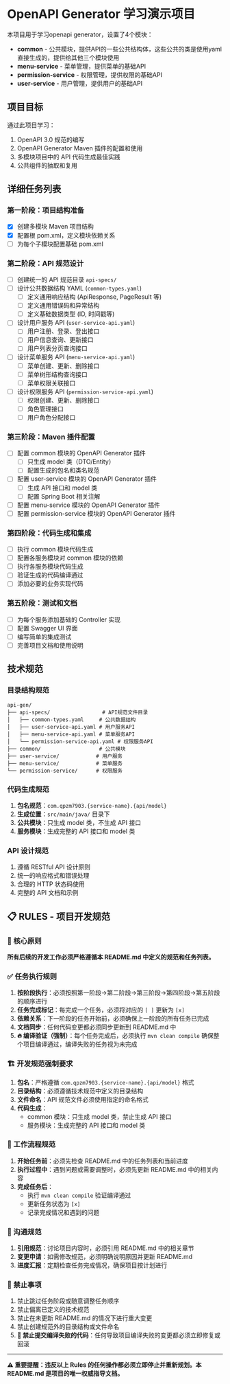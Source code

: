 # OpenAPI Generator 学习演示项目

本项目用于学习openapi generator，设置了4个模块：
- **common** - 公共模块，提供API的一些公共结构体，这些公共的类是使用yaml直接生成的，提供给其他三个模块使用
- **menu-service** - 菜单管理，提供菜单的基础API
- **permission-service** - 权限管理，提供权限的基础API
- **user-service** - 用户管理，提供用户的基础API

## 项目目标
通过此项目学习：
1. OpenAPI 3.0 规范的编写
2. OpenAPI Generator Maven 插件的配置和使用
3. 多模块项目中的 API 代码生成最佳实践
4. 公共组件的抽取和复用

## 详细任务列表

### 第一阶段：项目结构准备
- [x] 创建多模块 Maven 项目结构
- [x] 配置根 pom.xml，定义模块依赖关系
- [ ] 为每个子模块配置基础 pom.xml

### 第二阶段：API 规范设计
- [ ] 创建统一的 API 规范目录 `api-specs/`
- [ ] 设计公共数据结构 YAML (`common-types.yaml`)
  - [ ] 定义通用响应结构 (ApiResponse, PageResult 等)
  - [ ] 定义通用错误码和异常结构
  - [ ] 定义基础数据类型 (ID, 时间戳等)
- [ ] 设计用户服务 API (`user-service-api.yaml`)
  - [ ] 用户注册、登录、登出接口
  - [ ] 用户信息查询、更新接口
  - [ ] 用户列表分页查询接口
- [ ] 设计菜单服务 API (`menu-service-api.yaml`)
  - [ ] 菜单创建、更新、删除接口
  - [ ] 菜单树形结构查询接口
  - [ ] 菜单权限关联接口
- [ ] 设计权限服务 API (`permission-service-api.yaml`)
  - [ ] 权限创建、更新、删除接口
  - [ ] 角色管理接口
  - [ ] 用户角色分配接口

### 第三阶段：Maven 插件配置
- [ ] 配置 common 模块的 OpenAPI Generator 插件
  - [ ] 只生成 model 类（DTO/Entity）
  - [ ] 配置生成的包名和类名规范
- [ ] 配置 user-service 模块的 OpenAPI Generator 插件
  - [ ] 生成 API 接口和 model 类
  - [ ] 配置 Spring Boot 相关注解
- [ ] 配置 menu-service 模块的 OpenAPI Generator 插件
- [ ] 配置 permission-service 模块的 OpenAPI Generator 插件

### 第四阶段：代码生成和集成
- [ ] 执行 common 模块代码生成
- [ ] 配置各服务模块对 common 模块的依赖
- [ ] 执行各服务模块代码生成
- [ ] 验证生成的代码编译通过
- [ ] 添加必要的业务实现代码

### 第五阶段：测试和文档
- [ ] 为每个服务添加基础的 Controller 实现
- [ ] 配置 Swagger UI 界面
- [ ] 编写简单的集成测试
- [ ] 完善项目文档和使用说明

## 技术规范

### 目录结构规范
```
api-gen/
├── api-specs/                 # API规范文件目录
│   ├── common-types.yaml     # 公共数据结构
│   ├── user-service-api.yaml # 用户服务API
│   ├── menu-service-api.yaml # 菜单服务API
│   └── permission-service-api.yaml # 权限服务API
├── common/                   # 公共模块
├── user-service/            # 用户服务
├── menu-service/            # 菜单服务
└── permission-service/      # 权限服务
```

### 代码生成规范
1. **包名规范**：`com.qpzm7903.{service-name}.{api/model}`
2. **生成位置**：`src/main/java/` 目录下
3. **公共模块**：只生成 model 类，不生成 API 接口
4. **服务模块**：生成完整的 API 接口和 model 类

### API 设计规范
1. 遵循 RESTful API 设计原则
2. 统一的响应格式和错误处理
3. 合理的 HTTP 状态码使用
4. 完整的 API 文档和示例

## 📋 RULES - 项目开发规范

### 🎯 核心原则
**所有后续的开发工作必须严格遵循本 README.md 中定义的规范和任务列表。**

### ✅ 任务执行规则
1. **按阶段执行**：必须按照第一阶段→第二阶段→第三阶段→第四阶段→第五阶段的顺序进行
2. **任务完成标记**：每完成一个任务，必须将对应的 `[ ]` 更新为 `[x]`
3. **依赖关系**：下一阶段的任务开始前，必须确保上一阶段的所有任务已完成
4. **文档同步**：任何代码变更都必须同步更新到 README.md 中
5. **🔥 编译验证（强制）**：每个任务完成后，必须执行 `mvn clean compile` 确保整个项目编译通过，编译失败的任务视为未完成

### 🏗️ 开发规范强制要求
1. **包名**：严格遵循 `com.qpzm7903.{service-name}.{api/model}` 格式
2. **目录结构**：必须遵循技术规范中定义的目录结构
3. **文件命名**：API 规范文件必须使用指定的命名格式
4. **代码生成**：
   - common 模块：只生成 model 类，禁止生成 API 接口
   - 服务模块：生成完整的 API 接口和 model 类

### 🔄 工作流程规范
1. **开始任务前**：必须先检查 README.md 中的任务列表和当前进度
2. **执行过程中**：遇到问题或需要调整时，必须先更新 README.md 中的相关内容
3. **完成任务后**：
   - 执行 `mvn clean compile` 验证编译通过
   - 更新任务状态为 `[x]`
   - 记录完成情况和遇到的问题

### 📝 沟通规范
1. **引用规范**：讨论项目内容时，必须引用 README.md 中的相关章节
2. **变更申请**：如需修改规范，必须明确说明原因并更新 README.md
3. **进度汇报**：定期检查任务完成情况，确保项目按计划进行

### 🚫 禁止事项
1. 禁止跳过任务阶段或随意调整任务顺序
2. 禁止偏离已定义的技术规范
3. 禁止在未更新 README.md 的情况下进行重大变更
4. 禁止创建规范外的目录结构或文件命名
5. **🚫 禁止提交编译失败的代码**：任何导致项目编译失败的变更都必须立即修复或回滚

---
**⚠️ 重要提醒：违反以上 Rules 的任何操作都必须立即停止并重新规划。本 README.md 是项目的唯一权威指导文档。**
